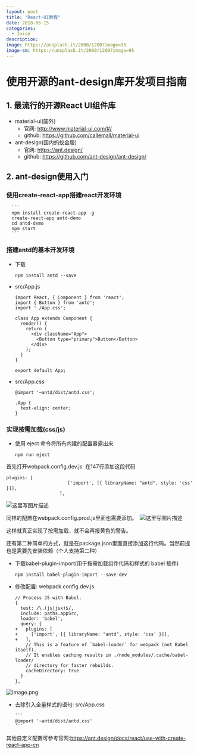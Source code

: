 ```yaml
---
layout: post
title: "React-UI教程"
date: 2018-06-15
categories:
  - Juice
description: 
image: https://unsplash.it/2000/1200?image=95
image-sm: https://unsplash.it/2000/1200?image=95
---
```


# 使用开源的ant-design库开发项目指南

## 1. 最流行的开源React UI组件库
* material-ui(国外)
  * 官网: http://www.material-ui.com/#/
  * github: https://github.com/callemall/material-ui
* ant-design(国内蚂蚁金服)
  * 官网: https://ant.design/
  * github: https://github.com/ant-design/ant-design/

## 2. ant-design使用入门
### 使用create-react-app搭建react开发环境
	  ```
	  npm install create-react-app -g
	  create-react-app antd-demo
	  cd antd-demo
	  npm start
	  ```
### 搭建antd的基本开发环境
  * 下载
    ```
    npm install antd --save
    ```
  * src/App.js
	    
	    import React, { Component } from 'react';
	    import { Button } from 'antd';
	    import './App.css';
	    
	    class App extends Component {
	      render() {
	        return (
	          <div className="App">
	            <Button type="primary">Button</Button>
	          </div>
	        );
	      }
	    }
    
        export default App;
    
  * src/App.css
  
	    @import '~antd/dist/antd.css';
	    
	    .App {
	      text-align: center;
	    }
    
### 实现按需加载(css/js)
  * 使用 eject 命令将所有内建的配置暴露出来
    ```
    npm run eject
    ```
首先打开webpack.config.dev.js 
在147行添加这段代码

```
plugins: [
                       ['import', [{ libraryName: "antd", style: 'css' }]],
                    ],
```

![这里写图片描述](http://upload-images.jianshu.io/upload_images/3378252-3bc2c27c85b13a6c?imageMogr2/auto-orient/strip%7CimageView2/2/w/1240)

同样的配置在webpack.config.prod.js里面也需要添加。 
![这里写图片描述](http://upload-images.jianshu.io/upload_images/3378252-c196a8cbc8cedc20?imageMogr2/auto-orient/strip%7CimageView2/2/w/1240)

这样就真正实现了按需加载，就不会再报黄色的警告。

还有第二种简单的方式，就是在package.json里面直接添加这行代码。当然前提也是需要先安装依赖（个人支持第二种）

  * 下载babel-plugin-import(用于按需加载组件代码和样式的 babel 插件)
    ```
    npm install babel-plugin-import --save-dev
    ```
  * 修改配置: webpack.config.dev.js

	    // Process JS with Babel.
	    {
	      test: /\.(js|jsx)$/,
	      include: paths.appSrc,
	      loader: 'babel',
	      query: {
	    +   plugins: [
	    +     ['import', [{ libraryName: "antd", style: 'css' }]],
	    +   ],
	        // This is a feature of `babel-loader` for webpack (not Babel itself).
	        // It enables caching results in ./node_modules/.cache/babel-loader/
	        // directory for faster rebuilds.
	        cacheDirectory: true
	      }
	    },
![image.png](https://upload-images.jianshu.io/upload_images/3378252-26611c90036fa08e.png?imageMogr2/auto-orient/strip%7CimageView2/2/w/1240)

  * 去除引入全量样式的语句: src/App.css
   
	    ```
	    @import '~antd/dist/antd.css'
	    ```

其他自定义配置可参考官网:https://ant.design/docs/react/use-with-create-react-app-cn
